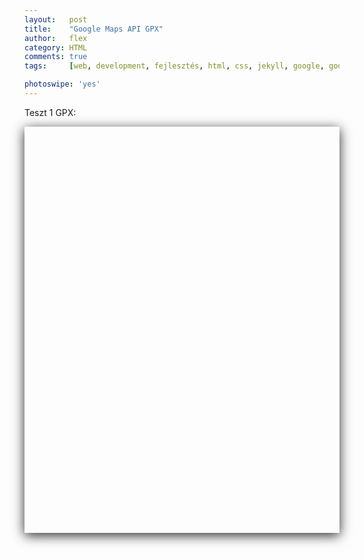 ```yaml
---
layout:   post
title:    "Google Maps API GPX"
author:   flex
category: HTML
comments: true
tags:     [web, development, fejlesztés, html, css, jekyll, google, google map, map, api, hun]

photoswipe: 'yes'
---
```


Teszt 1 GPX:

<script type='text/javascript' src='https://maps.googleapis.com/maps/api/js?key=AIzaSyAubcKvynd2lNrvNQHlTt6b7Q8OBxDzNOg'></script>

<div id="map-wrap" class="overridemaxwidthboth" style="-webkit-box-shadow: 0px 4px 18px rgba(0,0,0,0.84); -moz-box-shadow: 0px 4px 18px rgba(0,0,0,0.84); box-shadow: 0px 4px 18px rgba(0,0,0,0.84); margin-bottom: .5em;">
	<div id="map" style="width:auto; height:650px;"></div>
</div>

<script type="text/javascript"
    src="http://ajax.googleapis.com/ajax/libs/jquery/1.6.1/jquery.min.js">
</script>

<script type="text/javascript"
    src="js/gpxviewer.js">
</script>

<!-- https://github.com/peplin/gpxviewer -->

<script type="text/javascript">

function loadGPXFileIntoGoogleMap( map, filename ) {
	$.ajax( {url: filename,
	    dataType: "xml",
	    success: function( data ) {
	      var parser = new GPXParser( data, map );
	      parser.setTrackColour( "#ff0000" );     	// Set the track line colour
	      parser.setTrackWidth( 5 );          		// Set the track line width
	      parser.setMinTrackPointDelta( 0.001 );	// Set the minimum distance between track points
	      parser.centerAndZoom( data );
	      parser.addTrackpointsToMap();         	// Add the trackpoints
	      parser.addRoutepointsToMap();         	// Add the routepoints
	      parser.addWaypointsToMap();           	// Add the waypoints
	    }
	});
	}

	$(document).ready(function() {
		var infowindow = new google.maps.InfoWindow();

		var map = new google.maps.Map( document.getElementById( 'map' ), {
			zoom     : 3.5,
			center   : new google.maps.LatLng( 50, -33 ),
			mapTypeId: google.maps.MapTypeId.ROADMAP
		} );

	    loadGPXFileIntoGoogleMap( map, "gpx/MOM2HOME20181015.gpx" );
	    //loadGPXFileIntoGoogleMap( map, "gpx/kornati.gpx" );
	});

</script>